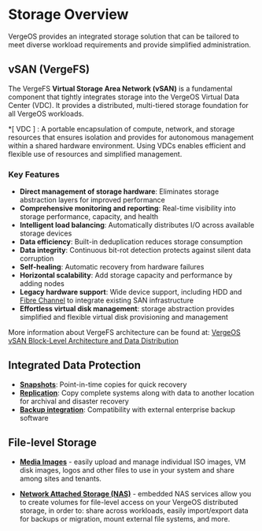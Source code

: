# Storage Overview

VergeOS provides an integrated storage solution that can be tailored to meet diverse workload requirements and provide simplified administration.


## vSAN (VergeFS)
The VergeFS **Virtual Storage Area Network (vSAN)** is a fundamental component that tightly integrates storage into the VergeOS Virtual Data Center (VDC). It provides a distributed, multi-tiered storage foundation for all VergeOS workloads.


*[ VDC ] : A portable encapsulation of compute, network, and storage resources that ensures isolation and provides for autonomous management within a shared hardware environment.  Using VDCs enables efficient and flexible use of resources and simplified management.    


### Key Features

* **Direct management of storage hardware**: Eliminates storage abstraction layers for improved performance
* **Comprehensive monitoring and reporting**: Real-time visibility into storage performance, capacity, and health
* **Intelligent load balancing**: Automatically distributes I/O across available storage devices
* **Data efficiency**: Built-in deduplication reduces storage consumption
* **Data integrity**: Continuous bit-rot detection protects against silent data corruption
* **Self-healing**: Automatic recovery from hardware failures
* **Horizontal scalability**: Add storage capacity and performance by adding nodes
* **Legacy hardware support**: Wide device support, including HDD and [Fibre Channel](/product-guide/storage/fibre-channel) to integrate existing SAN infrastructure
* **Effortless virtual disk management**: storage abstraction provides simplified and flexible virtual disk provisioning and management 

More information about VergeFS architecture can be found at: [VergeOS vSAN Block-Level Architecture and Data Distribution](/product-guide/storage/vsan-architecture)

## Integrated Data Protection 

* [**Snapshots**](/product-guide/backup-dr/snapshots-overview): Point-in-time copies for quick recovery
* [**Replication**](/product-guide/backup-dr/sync-configuration): Copy complete systems along with data to another location for archival and disaster recovery
* [**Backup integration**](/product-guide/tools-integrations/storware-backup-recovery): Compatibility with external enterprise backup software 


## File-level Storage

* [**Media Images**](/product-guide/storage/uploading-files-to-vsan) - easily upload and manage individual ISO images, VM disk images, logos and other files to use in your system and share among sites and tenants. 

* [**Network Attached Storage (NAS)**](/product-guide/nas/overview) - embedded NAS services allow you to create volumes for file-level access on your VergeOS distributed storage, in order to: share across workloads, easily import/export data for backups or migration, mount external file systems, and more.  





